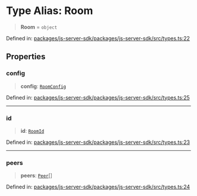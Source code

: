 # Type Alias: Room

> **Room** = `object`

Defined in: [packages/js-server-sdk/packages/js-server-sdk/src/types.ts:22](https://github.com/fishjam-cloud/js-server-sdk/blob/891a2e978ee650dde85956b1c7d697c5ffa577dc/packages/js-server-sdk/src/types.ts#L22)

## Properties

### config

> **config**: [`RoomConfig`](../interfaces/RoomConfig.md)

Defined in: [packages/js-server-sdk/packages/js-server-sdk/src/types.ts:25](https://github.com/fishjam-cloud/js-server-sdk/blob/891a2e978ee650dde85956b1c7d697c5ffa577dc/packages/js-server-sdk/src/types.ts#L25)

***

### id

> **id**: [`RoomId`](RoomId.md)

Defined in: [packages/js-server-sdk/packages/js-server-sdk/src/types.ts:23](https://github.com/fishjam-cloud/js-server-sdk/blob/891a2e978ee650dde85956b1c7d697c5ffa577dc/packages/js-server-sdk/src/types.ts#L23)

***

### peers

> **peers**: [`Peer`](Peer.md)[]

Defined in: [packages/js-server-sdk/packages/js-server-sdk/src/types.ts:24](https://github.com/fishjam-cloud/js-server-sdk/blob/891a2e978ee650dde85956b1c7d697c5ffa577dc/packages/js-server-sdk/src/types.ts#L24)
